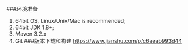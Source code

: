 ###环境准备
1. 64bit OS, Linux/Unix/Mac is recommended;
2. 64bit JDK 1.8+;
3. Maven 3.2.x
4. Git
###版本下载和构建
https://www.jianshu.com/p/c6aeab993d44
